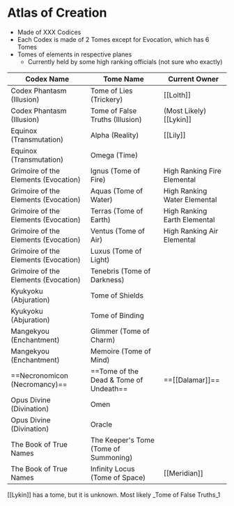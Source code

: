 # Atlas of Creation
- Made of XXX Codices
- Each Codex is made of 2 Tomes except for Evocation, which has 6 Tomes
- Tomes of elements in respective planes
	- Currently held by some high ranking officials (not sure who exactly)

| Codex Name                           | Tome Name                             | Current Owner                |
| ------------------------------------ | ------------------------------------- | ---------------------------- |
| Codex Phantasm (Illusion)            | Tome of Lies (Trickery)               | [[Lolth]]                    |
| Codex Phantasm (Illusion)            | Tome of False Truths (Illusion)       | (Most Likely) [[Lykin]]      |
| Equinox (Transmutation)              | Alpha (Reality)                       | [[Lily]]                     |
| Equinox (Transmutation)              | Omega (Time)                          |                              |
| Grimoire of the Elements (Evocation) | Ignus (Tome of Fire)                  | High Ranking Fire Elemental  |
| Grimoire of the Elements (Evocation) | Aquas (Tome of Water)                 | High Ranking Water Elemental |
| Grimoire of the Elements (Evocation) | Terras (Tome of Earth)                | High Ranking Earth Elemental |
| Grimoire of the Elements (Evocation) | Ventus (Tome of Air)                  | High Ranking Air Elemental   | 
| Grimoire of the Elements (Evocation) | Luxus (Tome of Light)                 |                              |
| Grimoire of the Elements (Evocation) | Tenebris (Tome of Darkness)           |                              |
| Kyukyoku (Abjuration)                | Tome of Shields                       |                              |
| Kyukyoku (Abjuration)                | Tome of Binding                       |                              |
| Mangekyou (Enchantment)              | Glimmer (Tome of Charm)               |                              |
| Mangekyou (Enchantment)              | Memoire (Tome of Mind)                |                              |
| ==Necronomicon (Necromancy)==            | ==Tome of the Dead & Tome of Undeath==    | ==[[Dalamar]]==                  |
| Opus Divine (Divination)             | Omen                                  |                              |
| Opus Divine (Divination)             | Oracle                                |                              |
| The Book of True Names               | The Keeper's Tome (Tome of Summoning) |                              |
| The Book of True Names               | Infinity Locus (Tome of Space)        | [[Meridian]]                 |

 [[Lykin]] has a tome, but it is unknown. Most likely _Tome of False Truths_1